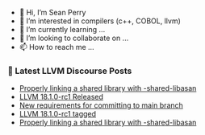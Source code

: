 - 👋 Hi, I’m Sean Perry
- 👀 I’m interested in compilers (c++, COBOL, llvm)
- 🌱 I’m currently learning ...
- 💞️ I’m looking to collaborate on ...
- 📫 How to reach me ...

<!---
s66perry/s66perry is a ✨ special ✨ repository because its `README.md` (this file) appears on your GitHub profile.
You can click the Preview link to take a look at your changes.
--->
### 📕 Latest LLVM Discourse Posts

<!-- DISCOURSE-LLVM:START -->
- [Properly linking a shared library with -shared-libasan](https://discourse.llvm.org/t/properly-linking-a-shared-library-with-shared-libasan/4633#post_7)
- [LLVM 18.1.0-rc1 Released](https://discourse.llvm.org/t/llvm-18-1-0-rc1-released/76620#post_1)
- [New requirements for committing to main branch](https://discourse.llvm.org/t/new-requirements-for-committing-to-main-branch/76530?page=3#post_48)
- [LLVM 18.1.0-rc1 tagged](https://discourse.llvm.org/t/llvm-18-1-0-rc1-tagged/76619#post_1)
- [Properly linking a shared library with -shared-libasan](https://discourse.llvm.org/t/properly-linking-a-shared-library-with-shared-libasan/4633#post_6)
<!-- DISCOURSE-LLVM:END -->
